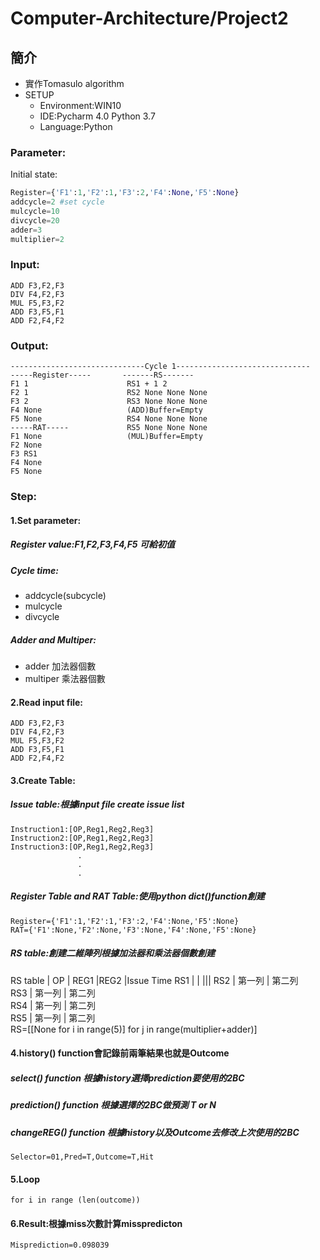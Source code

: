 # Computer-Architecture/Project2
## 簡介
* 實作Tomasulo algorithm
* SETUP
  * Environment:WIN10
  * IDE:Pycharm 4.0 Python 3.7
  * Language:Python
### Parameter:
Initial state:
```py    
Register={'F1':1,'F2':1,'F3':2,'F4':None,'F5':None}
addcycle=2 #set cycle
mulcycle=10
divcycle=20
adder=3
multiplier=2
```
### Input: 
    ADD F3,F2,F3
    DIV F4,F2,F3
    MUL F5,F3,F2
    ADD F3,F5,F1
    ADD F2,F4,F2
### Output: 
    ------------------------------Cycle 1------------------------------
    -----Register-----       -------RS-------
    F1 1                      RS1 + 1 2
    F2 1                      RS2 None None None
    F3 2                      RS3 None None None
    F4 None                   (ADD)Buffer=Empty
    F5 None                   RS4 None None None
    -----RAT-----             RS5 None None None
    F1 None                   (MUL)Buffer=Empty
    F2 None
    F3 RS1
    F4 None
    F5 None

    

### Step:
#### 1.Set parameter:
##### Register value:F1,F2,F3,F4,F5 可給初值
##### Cycle time:
- addcycle(subcycle)
- mulcycle
- divcycle
##### Adder and Multiper:
- adder 加法器個數
- multiper 乘法器個數
#### 2.Read input file:
    ADD F3,F2,F3
    DIV F4,F2,F3
    MUL F5,F3,F2
    ADD F3,F5,F1
    ADD F2,F4,F2
#### 3.Create Table:
##### Issue table:根據input file create issue list
    Instruction1:[OP,Reg1,Reg2,Reg3]
    Instruction2:[OP,Reg1,Reg2,Reg3]
    Instruction3:[OP,Reg1,Reg2,Reg3]
                   .
                   .
                   .
##### Register Table and RAT Table:使用python dict()function創建
    Register={'F1':1,'F2':1,'F3':2,'F4':None,'F5':None}
    RAT={'F1':None,'F2':None,'F3':None,'F4':None,'F5':None}
##### RS table:創建二維陣列根據加法器和乘法器個數創建
 RS table     | OP     | REG1    |REG2 |Issue Time 
 RS1    |      | |||
 RS2    | 第一列     | 第二列   
 RS3    | 第一列     | 第二列   
 RS4    | 第一列     | 第二列   
 RS5    | 第一列     | 第二列   
    RS=[[None for i in range(5)] for j in range(multiplier+adder)]
#### 4.history() function會記錄前兩筆結果也就是Outcome
##### select() function 根據history選擇prediction要使用的2BC
##### prediction() function 根據選擇的2BC做預測 T or N
##### changeREG() function 根據history以及Outcome去修改上次使用的2BC 
    Selector=01,Pred=T,Outcome=T,Hit
#### 5.Loop
    for i in range (len(outcome))
#### 6.Result:根據miss次數計算misspredicton
    Misprediction=0.098039
